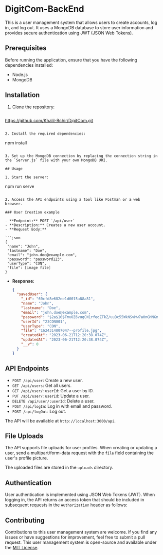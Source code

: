 # DigitCom-BackEnd

This is a user management system that allows users to create accounts, log in, and log out. It uses a MongoDB database to store user information and provides secure authentication using JWT (JSON Web Tokens).

## Prerequisites

Before running the application, ensure that you have the following dependencies installed:

- Node.js
- MongoDB

## Installation

1. Clone the repository:

   ```
  https://github.com/Khalil-Bchir/DigitCom.git
   ```

2. Install the required dependencies:

   ```
   npm install
   ```

3. Set up the MongoDB connection by replacing the connection string in the `Server.js` file with your own MongoDB URI.

## Usage

1. Start the server:

   ```
   npm run serve
   ```

2. Access the API endpoints using a tool like Postman or a web browser.

### User Creation example

- **Endpoint:** POST `/api/user`
- **Description:** Creates a new user account.
- **Request Body:**

  ```json
  {
    "name": "John",
    "lastname": "Doe",
    "email": "john.doe@example.com",
    "password": "password123",
    "userType": "CON",
    "file": [image file]
  }
  ```

- **Response:**

  ```json
  {
    "savedUser": {
      "_id": "60cfd8e682ee1d0015a88a81",
      "name": "John",
      "lastname": "Doe",
      "email": "john.doe@example.com",
      "password": "$2a$10$TmuOZ6vugCN1rfeoZTkZ/uuBc55WkNSvMw7a0nGMNGnOV0qJyWXFm",
      "userId": "23CON001",
      "userType": "CON",
      "file": "1624314807047--profile.jpg",
      "createdAt": "2023-06-21T12:20:38.074Z",
      "updatedAt": "2023-06-21T12:20:38.074Z",
      "__v": 0
    }
  }
  ```



## API Endpoints

- `POST /api/user`: Create a new user.
- `GET /api/users`: Get all users.
- `GET /api/user/:userId`: Get a user by ID.
- `PUT /api/user/:userId`: Update a user.
- `DELETE /api/user/:userId`: Delete a user.
- `POST /api/logIn`: Log in with email and password.
- `POST /api/logOut`: Log out.

The API will be available at `http://localhost:3000/api`.
## File Uploads

The API supports file uploads for user profiles. When creating or updating a user, send a multipart/form-data request with the `file` field containing the user's profile picture.

The uploaded files are stored in the `uploads` directory.

## Authentication

User authentication is implemented using JSON Web Tokens (JWT). When logging in, the API returns an access token that should be included in subsequent requests in the `Authorization` header as follows:



## Contributing

Contributions to this user management system are welcome. If you find any issues or have suggestions for improvement, feel free to submit a pull request.
This user management system is open-source and available under the [MIT License](https://opensource.org/licenses/MIT).
